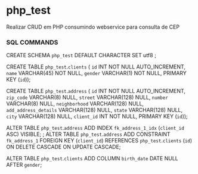 # php_test
Realizar CRUD em PHP consumindo webservice para consulta de CEP
### SQL COMMANDS
CREATE SCHEMA `php_test` DEFAULT CHARACTER SET utf8 ;

CREATE TABLE `php_test`.`clients` (
  `id` INT NOT NULL AUTO_INCREMENT,
  `name` VARCHAR(45) NOT NULL,
  `gender` VARCHAR(1) NOT NULL,
  PRIMARY KEY (`id`));
  
  CREATE TABLE `php_test`.`address` (
  `id` INT NOT NULL AUTO_INCREMENT,
  `zip_code` VARCHAR(8) NULL,
  `street` VARCHAR(128) NULL,
  `number` VARCHAR(8) NULL,
  `neighborhood` VARCHAR(128) NULL,
  `add_address_details` VARCHAR(128) NULL,
  `state` VARCHAR(128) NULL,
  `city` VARCHAR(128) NULL,
  `client_id` INT NOT NULL,
  PRIMARY KEY (`id`));
  
  ALTER TABLE `php_test`.`address` 
ADD INDEX `fk_address_1_idx` (`client_id` ASC) VISIBLE;
;
ALTER TABLE `php_test`.`address` 
ADD CONSTRAINT `fk_address_1`
  FOREIGN KEY (`client_id`)
  REFERENCES `php_test`.`clients` (`id`)
  ON DELETE CASCADE
  ON UPDATE CASCADE;

ALTER TABLE `php_test`.`clients` 
ADD COLUMN `birth_date` DATE NULL AFTER `gender`;
